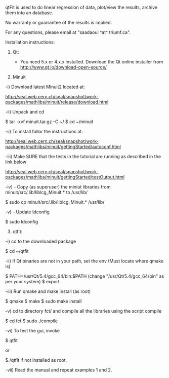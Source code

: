 qtFit is used to do linear regression of data, plot/view the results, archive them into an database.

No warranty or guarrantee of the results is implied.

For any questions, please email at "saadaoui ^at^ triumf.ca".

Installation instructions:

1) Qt:

    - You need 5.x or 4.x.x installed. Download the Qt online installer from http://www.qt.io/download-open-source/ 

2) Minuit

-i) Download latest Minuit2 located at:

  http://seal.web.cern.ch/seal/snapshot/work-packages/mathlibs/minuit/release/download.html

-ii) Unpack and cd

  $ tar -xvf minuit.tar.gz -C ~/
  $ cd ~/minuit

-ii) To install follor the instructions at:

  http://seal.web.cern.ch/seal/snapshot/work-packages/mathlibs/minuit/gettingStarted/autoconf.html

-iii) Make SURE that the tests in the tutorial are running as described in the link below

  http://seal.web.cern.ch/seal/snapshot/work-packages/mathlibs/minuit/gettingStarted/testOutput.html

-iv) - Copy (as superuser) the miniut libraries from minuit/src/.lib/liblcg_Minuit.* to /usr/lib/

  $ sudo cp minuit/src/.lib/liblcg_Minuit.* /usr/lib/

-v) - Update ldconfig

  $ sudo ldconfig

3) qtfit:

-i) cd to the downloaded package

$ cd ~/qtfit

-ii) If Qt binaries are not in your path, set the env (Must locate where qmake is)

$ PATH=/usr/Qt/5.4/gcc_64/bin:$PATH  (change "/usr/Qt/5.4/gcc_64/bin" as per your system)
$ export

-iii) Run qmake and make install (as root)

$ qmake
$ make
$ sudo make install

-v) cd to directory fct/ and compile all the libraries using the script compile

$ cd fct
$ sudo ./compile

-vi) To test the gui, invoke

$ qtfit

or

$./qtfit if not installed as root.

-vii) Read the manual and repeat examples 1 and 2.